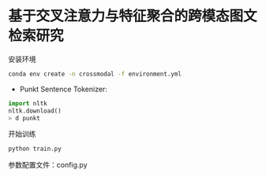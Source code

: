 # 基于交叉注意力与特征聚合的跨模态图文检索研究
安装环境

```bash
conda env create -n crossmodal -f environment.yml
```

* Punkt Sentence Tokenizer:
```python
import nltk
nltk.download()
> d punkt
```

开始训练

```bash
python train.py
```

参数配置文件：config.py

